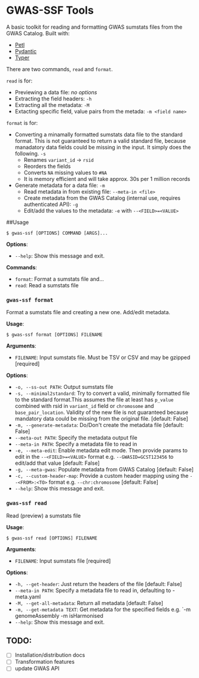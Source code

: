 # GWAS-SSF Tools

A basic toolkit for reading and formatting GWAS sumstats files from the GWAS Catalog.
Built with:
* [Petl](https://petl.readthedocs.io/en/stable/index.html)
* [Pydantic](https://docs.pydantic.dev/)
* [Typer](https://typer.tiangolo.com/)

There are two commands, `read` and `format`.

`read` is for:
* Previewing a data file: _no options_
* Extracting the field headers: `-h`
* Extracting all the metadata: `-M`
* Extacting specific field, value pairs from the metada: `-m <field name>` 

`format` is for:
* Converting a minamally formatted sumstats data file to the standard format. This is not guaranteed to return a valid standard file, because manadatory data fields could be missing in the input. It simply does the following. `-s`
  * Renames `variant_id` -> `rsid`
  * Reorders the fields
  * Converts `NA` missing values to `#NA`
  * It is memory efficient and will take approx. 30s per 1 million records
* Generate metadata for a data file: `-m`
  * Read metadata in from existing file: `--meta-in <file>`
  * Create metadata from the GWAS Catalog (internal use, requires authenticated API): `-g`
  * Edit/add the values to the metadata: `-e` with `--<FIELD>=<VALUE>`


##Usage

```console
$ gwas-ssf [OPTIONS] COMMAND [ARGS]...
```

**Options**:

* `--help`: Show this message and exit.

**Commands**:

* `format`: Format a sumstats file and...
* `read`: Read a sumstats file

### `gwas-ssf format`

Format a sumstats file and creating a new one. Add/edit metadata.

**Usage**:

```console
$ gwas-ssf format [OPTIONS] FILENAME
```

**Arguments**:

* `FILENAME`: Input sumstats file. Must be TSV or CSV and may be gzipped  [required]

**Options**:

* `-o, --ss-out PATH`: Output sumstats file
* `-s, --minimal2standard`: Try to convert a valid, minimally formatted file to the standard format.This assumes the file at least has `p_value`  combined with rsid in `variant_id` field or `chromosome` and `base_pair_location`. Validity of the new file is not guaranteed because mandatory data could be missing from the original file.  [default: False]
* `-m, --generate-metadata`: Do/Don't create the metadata file  [default: False]
* `--meta-out PATH`: Specify the metadata output file
* `--meta-in PATH`: Specify a metadata file to read in
* `-e, --meta-edit`: Enable metadata edit mode. Then provide params to edit in the `--<FIELD>=<VALUE>` format e.g. `--GWASID=GCST123456` to edit/add that value  [default: False]
* `-g, --meta-gwas`: Populate metadata from GWAS Catalog  [default: False]
* `-c, --custom-header-map`: Provide a custom header mapping using the `--<FROM>:<TO>` format e.g. `--chr:chromosome`  [default: False]
* `--help`: Show this message and exit.

### `gwas-ssf read`

Read (preview) a sumstats file

**Usage**:

```console
$ gwas-ssf read [OPTIONS] FILENAME
```

**Arguments**:

* `FILENAME`: Input sumstats file  [required]

**Options**:

* `-h, --get-header`: Just return the headers of the file  [default: False]
* `--meta-in PATH`: Specify a metadata file to read in, defaulting to <filename>-meta.yaml
* `-M, --get-all-metadata`: Return all metadata  [default: False]
* `-m, --get-metadata TEXT`: Get metadata for the specified fields e.g. `-m genomeAssembly -m isHarmonised
* `--help`: Show this message and exit.


## TODO:
- [ ] Installation/distribution docs
- [ ] Transformation features
- [ ] update GWAS API